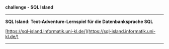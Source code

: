 
**challenge - SQL Island**

---

**SQL Island: Text-Adventure-Lernspiel für die Datenbanksprache SQL**

[https://sql-island.informatik.uni-kl.de/](https://sql-island.informatik.uni-kl.de/)

---
